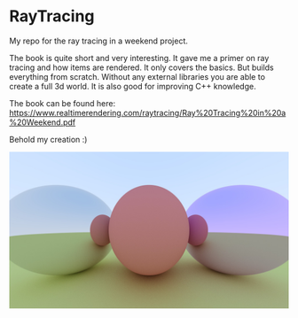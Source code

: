 # RayTracing
My repo for the ray tracing in a weekend project.

The book is quite short and very interesting.
It gave me a primer on ray tracing and how items are rendered.
It only covers the basics. But builds everything from scratch.
Without any external libraries you are able to create a full 3d world.
It is also good for improving C++ knowledge.

The book can be found here:
https://www.realtimerendering.com/raytracing/Ray%20Tracing%20in%20a%20Weekend.pdf

Behold my creation :)

<img alt="Input image" style="display: inline;" src="https://raw.githubusercontent.com/genericalexacc/RayTracing/master/out/out.jpg" width="700">

